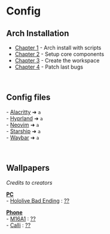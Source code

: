 # Config

## Arch Installation
- [Chapter 1]() - Arch install with scripts
- [Chapter 2]() - Setup core components
- [Chapter 3]() - Create the workspace
- [Chapter 4]() - Patch last bugs


<br>


## Config files
\- [Alacritty]() ➜ `a`<br>
\- [Hyprland]() ➜ `a`<br>
\- [Neovim]() ➜ `a`<br>
\- [Starship]() ➜ `a`<br>
\- [Waybar]() ➜ `a`<br>


<br>


## Wallpapers
*Credits to creators*

<u>**PC**</u><br>
\- [Hololive Bad Ending]() : [??]()<br>


<u>**Phone**</u><br>
\- [M16A1]() : [??]()<br>
\- [Calli]() : [??]()<br>